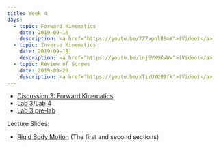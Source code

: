 ```yaml
---
title: Week 4
days:
  - topic: Forward Kinematics
    date: 2019-09-16
    description: <a href="https://youtu.be/7Z7vpnl8SmY">(Video)</a>
  - topic: Inverse Kinematics
    date: 2019-09-18
    description: <a href="https://youtu.be/lnjEVK9KwWw">(Video)</a>
  - topic: Review of Screws
    date: 2019-09-20
    description: <a href="https://youtu.be/xTizUYC09fk">(Video)</a>
---
```


- [Discussion 3: Forward Kinematics](../assets/discussions/D3___Forward_Kinematics.pdf)
- [Lab 3](../assets/labs/lab3/lab3.zip)/[Lab 4](../assets/labs/lab4/lab4.zip)
- [Lab 3 pre-lab](../assets/labs/lab3/lab3prelab.zip)

Lecture Slides:
- [Rigid Body Motion](../assets/lectures/refs/Kinematics_MLS_Chap3.pdf) (The first and second sections)
